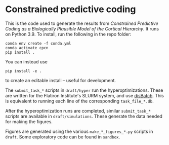 Constrained predictive coding
=============================

This is the code used to generate the results from *Constrained Predictive Coding as a Biologically
Plausible Model of the Cortical Hierarchy*. It runs on Python 3.9. To install, run the following in the repo folder:

    conda env create -f conda.yml
    conda activate cpcn
    pip install .

 You can instead use

    pip install -e .

to create an editable install – useful for development.

The `submit_task_*` scripts in `draft/hyper` run the hyperoptimizations. These are written for the
Flatiron Institute's SLURM system, and use [disBatch](https://github.com/flatironinstitute/disBatch).
This is equivalent to running each line of the corresponding `task_file_*.db`.

After the hyperoptimization runs are completed, similar `submit_task_*` scripts are available in
`draft/simulations`. These generate the data needed for making the figures.

Figures are generated using the various `make_*_figures_*.py` scripts in `draft`. Some exploratory
code can be found in `sandbox`.